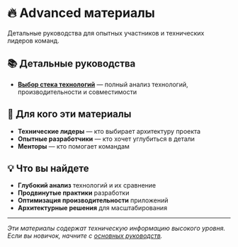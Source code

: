 # 🔥 Advanced материалы

Детальные руководства для опытных участников и технических лидеров команд.

## 📚 Детальные руководства

- [**Выбор стека технологий**](tech_stack_guide.md) — полный анализ технологий, производительности и совместимости

## 🎯 Для кого эти материалы

- **Технические лидеры** — кто выбирает архитектуру проекта
- **Опытные разработчики** — кто хочет углубиться в детали
- **Менторы** — кто помогает командам

## 💡 Что вы найдете

- **Глубокий анализ** технологий и их сравнение
- **Продвинутые практики** разработки
- **Оптимизация производительности** приложений
- **Архитектурные решения** для масштабирования

---

*Эти материалы содержат техническую информацию высокого уровня. Если вы новичок, начните с [основных руководств](../README.md).*
